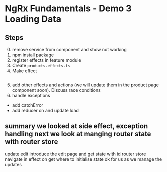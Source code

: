 # NgRx Fundamentals - Demo 3 Loading Data

## Steps

0. remove service from component and show not working
1. npm install package 
2. register effects in feature module
3. Create `products.effects.ts`
4. Make effect

```ts
```

5. add other effects and actions (we will update them in the product page component soon). Discuss race conditions
6. handle exceptions
- add catchError
- add reducer on and update load

summary
we looked at side effect, exception handling
next we look at manging router state with router store
----- 
update edit
introduce the edit page and get state with id
router store
navigate in effect on get
where to initialise state ok for us as we manage the updates
